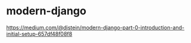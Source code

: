 # modern-django
https://medium.com/@djstein/modern-django-part-0-introduction-and-initial-setup-657df48f08f8
